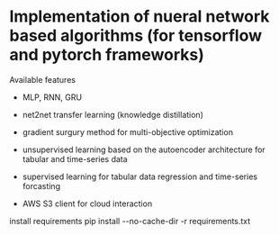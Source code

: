 # Implementation of nueral network based algorithms (for tensorflow and pytorch frameworks)

Available features

- MLP, RNN, GRU

- net2net transfer learning (knowledge distillation)

- gradient surgury method for multi-objective optimization

- unsupervised learning based on the autoencoder architecture for tabular and time-series data

- supervised learning for tabular data regression and time-series forcasting

- AWS S3 client for cloud interaction







install requirements
pip install --no-cache-dir -r requirements.txt
